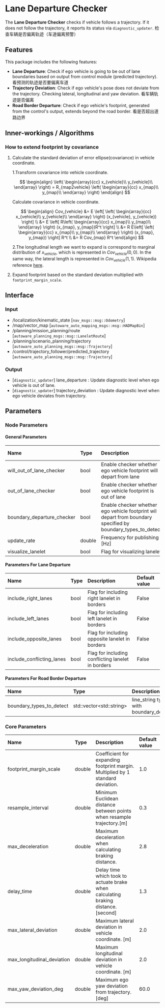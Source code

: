 # Lane Departure Checker

The **Lane Departure Checker** checks if vehicle follows a trajectory. If it does not follow the trajectory, it reports its status via `diagnostic_updater`. 检查车辆是否偏离轨迹（车道偏离预警）

## Features

This package includes the following features:

- **Lane Departure**: Check if ego vehicle is going to be out of lane boundaries based on output from control module (predicted trajectory). 看预测的轨迹是否要偏离车道
- **Trajectory Deviation**: Check if ego vehicle's pose does not deviate from the trajectory. Checking lateral, longitudinal and yaw deviation. 看车辆轨迹是否偏离
- **Road Border Departure**: Check if ego vehicle's footprint, generated from the control's output, extends beyond the road border. 看是否超出道路边界

## Inner-workings / Algorithms

### How to extend footprint by covariance

1. Calculate the standard deviation of error ellipse(covariance) in vehicle coordinate.

   1.Transform covariance into vehicle coordinate.

   $$
   \begin{align}
   \left( \begin{array}{cc} x_{vehicle}\\ y_{vehicle}\\ \end{array} \right) = R_{map2vehicle}  \left( \begin{array}{cc} x_{map}\\ y_{map}\\ \end{array} \right)
   \end{align}
   $$

   Calculate covariance in vehicle coordinate.

   $$
   \begin{align}
   Cov_{vehicle} &= E \left[
   \left( \begin{array}{cc} x_{vehicle}\\ y_{vehicle}\\ \end{array} \right) (x_{vehicle}, y_{vehicle}) \right] \\
   &= E \left[ R\left( \begin{array}{cc} x_{map}\\ y_{map}\\ \end{array} \right)
   (x_{map}, y_{map})R^t
   \right] \\
   &= R E\left[ \left( \begin{array}{cc} x_{map}\\ y_{map}\\ \end{array} \right)
   (x_{map}, y_{map})
   \right] R^t \\
   &= R Cov_{map} R^t
   \end{align}
   $$

   2.The longitudinal length we want to expand is correspond to marginal distribution of $x_{vehicle}$, which is represented in $Cov_{vehicle}(0,0)$. In the same way, the lateral length is represented in $Cov_{vehicle}(1,1)$. Wikipedia reference [here](https://en.wikipedia.org/wiki/Multivariate_normal_distribution#Marginal_distributions).

2. Expand footprint based on the standard deviation multiplied with `footprint_margin_scale`.

## Interface

### Input

- /localization/kinematic_state [`nav_msgs::msg::Odometry`]
- /map/vector_map [`autoware_auto_mapping_msgs::msg::HADMapBin`]
- /planning/mission_planning/route [`autoware_planning_msgs::msg::LaneletRoute`]
- /planning/scenario_planning/trajectory [`autoware_auto_planning_msgs::msg::Trajectory`]
- /control/trajectory_follower/predicted_trajectory [`autoware_auto_planning_msgs::msg::Trajectory`]

### Output

- [`diagnostic_updater`] lane_departure : Update diagnostic level when ego vehicle is out of lane.
- [`diagnostic_updater`] trajectory_deviation : Update diagnostic level when ego vehicle deviates from trajectory.

## Parameters

### Node Parameters

#### General Parameters

| Name                       | Type   | Description                                                                                                 | Default value |
| :------------------------- | :----- | :---------------------------------------------------------------------------------------------------------- | :------------ |
| will_out_of_lane_checker   | bool   | Enable checker whether ego vehicle footprint will depart from lane                                          | True          |
| out_of_lane_checker        | bool   | Enable checker whether ego vehicle footprint is out of lane                                                 | True          |
| boundary_departure_checker | bool   | Enable checker whether ego vehicle footprint wil depart from boundary specified by boundary_types_to_detect | False         |
| update_rate                | double | Frequency for publishing [Hz]                                                                               | 10.0          |
| visualize_lanelet          | bool   | Flag for visualizing lanelet                                                                                | False         |

#### Parameters For Lane Departure

| Name                      | Type | Description                                       | Default value |
| :------------------------ | :--- | :------------------------------------------------ | :------------ |
| include_right_lanes       | bool | Flag for including right lanelet in borders       | False         |
| include_left_lanes        | bool | Flag for including left lanelet in borders        | False         |
| include_opposite_lanes    | bool | Flag for including opposite lanelet in borders    | False         |
| include_conflicting_lanes | bool | Flag for including conflicting lanelet in borders | False         |

#### Parameters For Road Border Departure

| Name                     | Type                       | Description                                                 | Default value |
| :----------------------- | :------------------------- | :---------------------------------------------------------- | :------------ |
| boundary_types_to_detect | std::vector\<std::string\> | line_string types to detect with boundary_departure_checker | [road_border] |

### Core Parameters

| Name                       | Type   | Description                                                                        | Default value |
| :------------------------- | :----- | :--------------------------------------------------------------------------------- | :------------ |
| footprint_margin_scale     | double | Coefficient for expanding footprint margin. Multiplied by 1 standard deviation.    | 1.0           |
| resample_interval          | double | Minimum Euclidean distance between points when resample trajectory.[m]             | 0.3           |
| max_deceleration           | double | Maximum deceleration when calculating braking distance.                            | 2.8           |
| delay_time                 | double | Delay time which took to actuate brake when calculating braking distance. [second] | 1.3           |
| max_lateral_deviation      | double | Maximum lateral deviation in vehicle coordinate. [m]                               | 2.0           |
| max_longitudinal_deviation | double | Maximum longitudinal deviation in vehicle coordinate. [m]                          | 2.0           |
| max_yaw_deviation_deg      | double | Maximum ego yaw deviation from trajectory. [deg]                                   | 60.0          |
